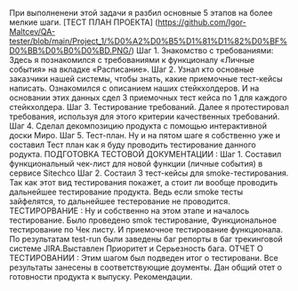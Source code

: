 При выполненени этой задачи я разбил основные 5 этапов на более мелкие шаги.
 [ТЕСТ ПЛАН ПРОЕКТА] (https://github.com/Igor-Maltcev/QA-tester/blob/main/Project_1/%D0%A2%D0%B5%D1%81%D1%82%D0%BF%D0%BB%D0%B0%D0%BD.PNG/) 
  Шаг 1. Знакомство с требованиями: Здесь я познакомился с требованиями к функционалу «Личные события» на вкладке «Расписание». 
  Шаг 2.  Узнал кто основные заказчики нашей системы, чтобы знать, какие приемочные тест-кейсы написать. Ознакомился с описанием наших стейкхолдеров. 
  И на основании этих данных сдел 3 приемочных тест кейса по 1 для каждого стейкхолдера.
  Шаг 3. Тестирование требований. Далее я протестировал требования, используя для этого критерии качественных требований.
  Шаг 4. Сделал декомпозицию продукта с помощью интерактивной доски Миро.
  Шаг 5. Тест-план. Ну и на пятом шаге я собственно уже и составил   Тест план как я буду проводить тестирование данного родукта.
 ПОДГОТОВКА ТЕСТОВОЙ ДОКУМЕНТАЦИИ : 
  Шаг 1. Составил функциональный чек-лист для новой функции (личные события) в сервисе Sitechco
  Шаг 2. Состаил  3 тест-кейсы для smoke-тестирования. Так как этот вид тестирования покажет, а стоит ли вообще проводить дальнейшее тестирование продукта.
  Ведь если smoke тесты зайфелятся, то дальнейшее тестерование не проводится.
  ТЕСТИРОРВАНИЕ :
  Ну и собственно на этом этапе и началось тестирование. Было проведено smok тестирование,
  Функциональное тестирование по Чек листу. И приемочное тестирование функционала.
  По результатам test-run были заведены баг репорты в баг трекинговой системе JIRA.Выставлен Приоритет и Серьезность бага.
ОТЧЕТ О ТЕСТИРОВАНИИ : 
Этим шагом был подведен итог о тестировани. Все результаты занесены в соответствующие доументы.
Дан общий отет о готовности продукта к выпуску. Рекомендации.
 
